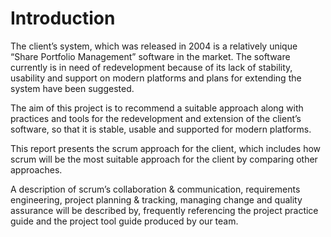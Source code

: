 Introduction
============

The client’s system, which was released in 2004 is a relatively unique “Share
Portfolio Management” software in the market. The software currently is in need
of redevelopment because of its lack of stability, usability and support on
modern platforms and plans for extending the system have been suggested.

The aim of this project is to recommend a suitable approach along with practices
and tools for the redevelopment and extension of the client’s software, so that
it is stable, usable and supported for modern platforms.

This report presents the scrum approach for the client, which includes how scrum
will be the most suitable approach for the client by comparing other approaches.

A description of scrum’s collaboration & communication, requirements
engineering, project planning & tracking, managing change and quality assurance
will be described by, frequently referencing the project practice guide and the
project tool guide produced by our team.

 

